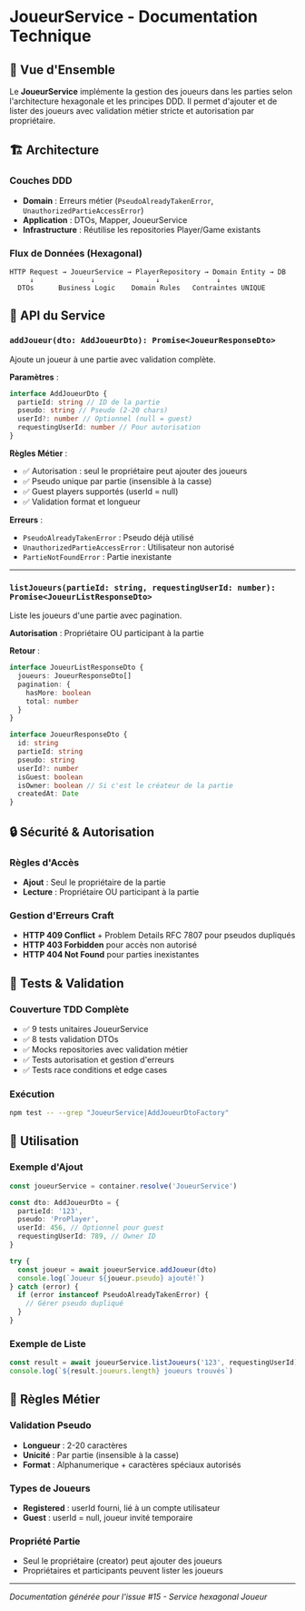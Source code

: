 # JoueurService - Documentation Technique

## 🎯 Vue d'Ensemble

Le **JoueurService** implémente la gestion des joueurs dans les parties selon l'architecture hexagonale et les principes DDD. Il permet d'ajouter et de lister des joueurs avec validation métier stricte et autorisation par propriétaire.

## 🏗️ Architecture

### Couches DDD

- **Domain** : Erreurs métier (`PseudoAlreadyTakenError`, `UnauthorizedPartieAccessError`)
- **Application** : DTOs, Mapper, JoueurService
- **Infrastructure** : Réutilise les repositories Player/Game existants

### Flux de Données (Hexagonal)

```
HTTP Request → JoueurService → PlayerRepository → Domain Entity → DB
     ↓              ↓               ↓              ↓
  DTOs      Business Logic    Domain Rules   Contraintes UNIQUE
```

## 🚀 API du Service

### `addJoueur(dto: AddJoueurDto): Promise<JoueurResponseDto>`

Ajoute un joueur à une partie avec validation complète.

**Paramètres** :

```typescript
interface AddJoueurDto {
  partieId: string // ID de la partie
  pseudo: string // Pseudo (2-20 chars)
  userId?: number // Optionnel (null = guest)
  requestingUserId: number // Pour autorisation
}
```

**Règles Métier** :

- ✅ Autorisation : seul le propriétaire peut ajouter des joueurs
- ✅ Pseudo unique par partie (insensible à la casse)
- ✅ Guest players supportés (userId = null)
- ✅ Validation format et longueur

**Erreurs** :

- `PseudoAlreadyTakenError` : Pseudo déjà utilisé
- `UnauthorizedPartieAccessError` : Utilisateur non autorisé
- `PartieNotFoundError` : Partie inexistante

---

### `listJoueurs(partieId: string, requestingUserId: number): Promise<JoueurListResponseDto>`

Liste les joueurs d'une partie avec pagination.

**Autorisation** : Propriétaire OU participant à la partie

**Retour** :

```typescript
interface JoueurListResponseDto {
  joueurs: JoueurResponseDto[]
  pagination: {
    hasMore: boolean
    total: number
  }
}

interface JoueurResponseDto {
  id: string
  partieId: string
  pseudo: string
  userId?: number
  isGuest: boolean
  isOwner: boolean // Si c'est le créateur de la partie
  createdAt: Date
}
```

## 🔒 Sécurité & Autorisation

### Règles d'Accès

- **Ajout** : Seul le propriétaire de la partie
- **Lecture** : Propriétaire OU participant à la partie

### Gestion d'Erreurs Craft

- **HTTP 409 Conflict** + Problem Details RFC 7807 pour pseudos dupliqués
- **HTTP 403 Forbidden** pour accès non autorisé
- **HTTP 404 Not Found** pour parties inexistantes

## 🧪 Tests & Validation

### Couverture TDD Complète

- ✅ 9 tests unitaires JoueurService
- ✅ 8 tests validation DTOs
- ✅ Mocks repositories avec validation métier
- ✅ Tests autorisation et gestion d'erreurs
- ✅ Tests race conditions et edge cases

### Exécution

```bash
npm test -- --grep "JoueurService|AddJoueurDtoFactory"
```

## 🔧 Utilisation

### Exemple d'Ajout

```typescript
const joueurService = container.resolve('JoueurService')

const dto: AddJoueurDto = {
  partieId: '123',
  pseudo: 'ProPlayer',
  userId: 456, // Optionnel pour guest
  requestingUserId: 789, // Owner ID
}

try {
  const joueur = await joueurService.addJoueur(dto)
  console.log(`Joueur ${joueur.pseudo} ajouté!`)
} catch (error) {
  if (error instanceof PseudoAlreadyTakenError) {
    // Gérer pseudo dupliqué
  }
}
```

### Exemple de Liste

```typescript
const result = await joueurService.listJoueurs('123', requestingUserId)
console.log(`${result.joueurs.length} joueurs trouvés`)
```

## 🎯 Règles Métier

### Validation Pseudo

- **Longueur** : 2-20 caractères
- **Unicité** : Par partie (insensible à la casse)
- **Format** : Alphanumerique + caractères spéciaux autorisés

### Types de Joueurs

- **Registered** : userId fourni, lié à un compte utilisateur
- **Guest** : userId = null, joueur invité temporaire

### Propriété Partie

- Seul le propriétaire (creator) peut ajouter des joueurs
- Propriétaires et participants peuvent lister les joueurs

---

_Documentation générée pour l'issue #15 - Service hexagonal Joueur_
